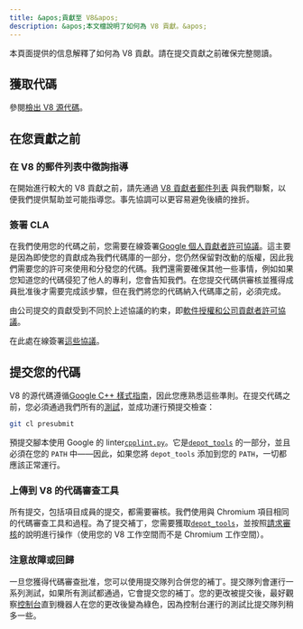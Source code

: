 ```yaml
---
title: &apos;貢獻至 V8&apos;
description: &apos;本文檔說明了如何為 V8 貢獻。&apos;
---
```

本頁面提供的信息解釋了如何為 V8 貢獻。請在提交貢獻之前確保完整閱讀。

## 獲取代碼

參閱[檢出 V8 源代碼](/docs/source-code)。

## 在您貢獻之前

### 在 V8 的郵件列表中徵詢指導

在開始進行較大的 V8 貢獻之前，請先通過 [V8 貢獻者郵件列表](https://groups.google.com/group/v8-dev) 與我們聯繫，以便我們提供幫助並可能指導您。事先協調可以更容易避免後續的挫折。

### 簽署 CLA

在我們使用您的代碼之前，您需要在線簽署[Google 個人貢獻者許可協議](https://cla.developers.google.com/about/google-individual)。這主要是因為即使您的貢獻成為我們代碼庫的一部分，您仍然保留對改動的版權，因此我們需要您的許可來使用和分發您的代碼。我們還需要確保其他一些事情，例如如果您知道您的代碼侵犯了他人的專利，您會告知我們。在您提交代碼供審核並獲得成員批准後才需要完成該步驟，但在我們將您的代碼納入代碼庫之前，必須完成。

由公司提交的貢獻受到不同於上述協議的約束，即[軟件授權和公司貢獻者許可協議](https://cla.developers.google.com/about/google-corporate)。

在此處在線簽署[這些協議](https://cla.developers.google.com/)。

## 提交您的代碼

V8 的源代碼遵循[Google C++ 樣式指南](https://google.github.io/styleguide/cppguide.html)，因此您應熟悉這些準則。在提交代碼之前，您必須通過我們所有的[測試](/docs/test)，並成功運行預提交檢查：

```bash
git cl presubmit
```

預提交腳本使用 Google 的 linter[`cpplint.py`](https://raw.githubusercontent.com/google/styleguide/gh-pages/cpplint/cpplint.py)。它是[`depot_tools`](https://dev.chromium.org/developers/how-tos/install-depot-tools) 的一部分，並且必須在您的 `PATH` 中——因此，如果您將 `depot_tools` 添加到您的 `PATH`，一切都應該正常運行。

### 上傳到 V8 的代碼審查工具

所有提交，包括項目成員的提交，都需要審核。我們使用與 Chromium 項目相同的代碼審查工具和過程。為了提交補丁，您需要獲取[`depot_tools`](https://dev.chromium.org/developers/how-tos/install-depot-tools)，並按照[請求審核](https://chromium.googlesource.com/chromium/src/+/master/docs/contributing.md)的說明進行操作（使用您的 V8 工作空間而不是 Chromium 工作空間）。

### 注意故障或回歸

一旦您獲得代碼審查批准，您可以使用提交隊列合併您的補丁。提交隊列會運行一系列測試，如果所有測試都通過，它會提交您的補丁。您的更改被提交後，最好觀察[控制台](https://ci.chromium.org/p/v8/g/main/console)直到機器人在您的更改後變為綠色，因為控制台運行的測試比提交隊列稍多一些。
